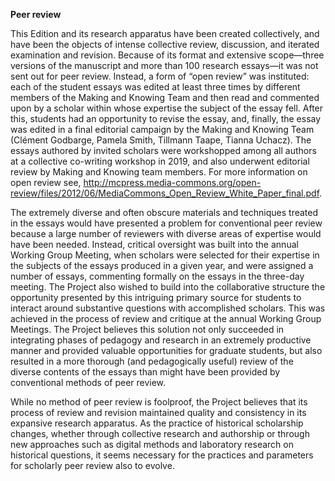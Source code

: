 **Peer review**

This Edition and its research apparatus have been created collectively,
and have been the objects of intense collective review, discussion, and
iterated examination and revision. Because of its format and extensive
scope—three versions of the manuscript and more than 100 research
essays—it was not sent out for peer review. Instead, a form of “open
review” was instituted: each of the student essays was edited at least
three times by different members of the Making and Knowing Team and then
read and commented upon by a scholar within whose expertise the subject
of the essay fell. After this, students had an opportunity to revise the
essay, and, finally, the essay was edited in a final editorial campaign
by the Making and Knowing Team (Clément Godbarge, Pamela Smith, Tillmann
Taape, Tianna Uchacz). The essays authored by invited scholars were
workshopped among all authors at a collective co-writing workshop in
2019, and also underwent editorial review by Making and Knowing team
members. For more information on open review see,
<http://mcpress.media-commons.org/open-review/files/2012/06/MediaCommons_Open_Review_White_Paper_final.pdf>.

The extremely diverse and often obscure materials and techniques treated
in the essays would have presented a problem for conventional peer
review because a large number of reviewers with diverse areas of
expertise would have been needed. Instead, critical oversight was built
into the annual Working Group Meeting, when scholars were selected for
their expertise in the subjects of the essays produced in a given year,
and were assigned a number of essays, commenting formally on the essays
in the three-day meeting. The Project also wished to build into the
collaborative structure the opportunity presented by this intriguing
primary source for students to interact around substantive questions
with accomplished scholars. This was achieved in the process of review
and critique at the annual Working Group Meetings. The Project believes
this solution not only succeeded in integrating phases of pedagogy and
research in an extremely productive manner and provided valuable
opportunities for graduate students, but also resulted in a more
thorough (and pedagogically useful) review of the diverse contents of
the essays than might have been provided by conventional methods of peer
review.

While no method of peer review is foolproof, the Project believes that
its process of review and revision maintained quality and consistency in
its expansive research apparatus. As the practice of historical
scholarship changes, whether through collective research and authorship
or through new approaches such as digital methods and laboratory
research on historical questions, it seems necessary for the practices
and parameters for scholarly peer review also to evolve.
